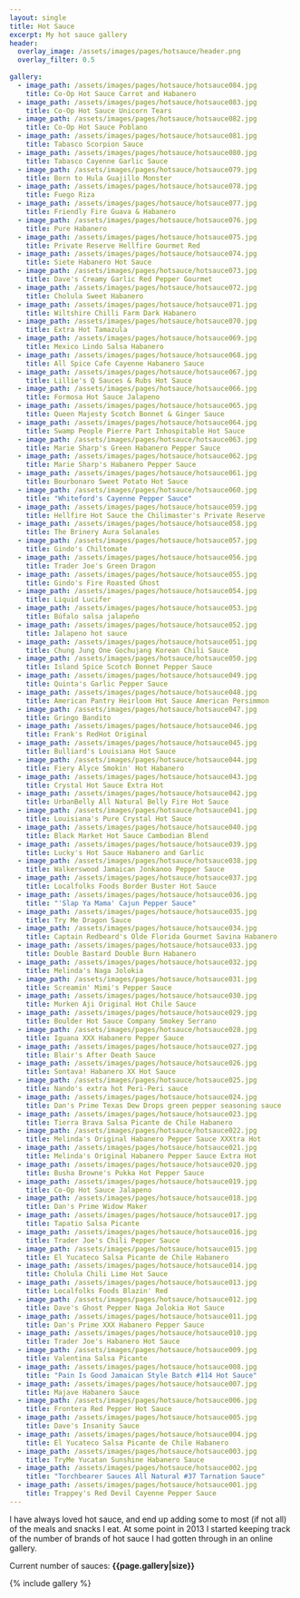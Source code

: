 ```yaml
---
layout: single
title: Hot Sauce
excerpt: My hot sauce gallery
header:
  overlay_image: /assets/images/pages/hotsauce/header.png
  overlay_filter: 0.5
  
gallery:
  - image_path: /assets/images/pages/hotsauce/hotsauce084.jpg
    title: Co-Op Hot Sauce Carrot and Habanero
  - image_path: /assets/images/pages/hotsauce/hotsauce083.jpg
    title: Co-Op Hot Sauce Unicorn Tears
  - image_path: /assets/images/pages/hotsauce/hotsauce082.jpg
    title: Co-Op Hot Sauce Poblano
  - image_path: /assets/images/pages/hotsauce/hotsauce081.jpg
    title: Tabasco Scorpion Sauce
  - image_path: /assets/images/pages/hotsauce/hotsauce080.jpg
    title: Tabasco Cayenne Garlic Sauce
  - image_path: /assets/images/pages/hotsauce/hotsauce079.jpg
    title: Born to Hula Guajillo Monster
  - image_path: /assets/images/pages/hotsauce/hotsauce078.jpg
    title: Fuego Riza
  - image_path: /assets/images/pages/hotsauce/hotsauce077.jpg
    title: Friendly Fire Guava & Habanero
  - image_path: /assets/images/pages/hotsauce/hotsauce076.jpg
    title: Pure Habanero
  - image_path: /assets/images/pages/hotsauce/hotsauce075.jpg
    title: Private Reserve Hellfire Gourmet Red
  - image_path: /assets/images/pages/hotsauce/hotsauce074.jpg
    title: Siete Habanero Hot Sauce
  - image_path: /assets/images/pages/hotsauce/hotsauce073.jpg
    title: Dave's Creamy Garlic Red Pepper Gourmet
  - image_path: /assets/images/pages/hotsauce/hotsauce072.jpg
    title: Cholula Sweet Habanero
  - image_path: /assets/images/pages/hotsauce/hotsauce071.jpg
    title: Wiltshire Chilli Farm Dark Habanero
  - image_path: /assets/images/pages/hotsauce/hotsauce070.jpg
    title: Extra Hot Tamazula
  - image_path: /assets/images/pages/hotsauce/hotsauce069.jpg
    title: Mexico Lindo Salsa Habanero
  - image_path: /assets/images/pages/hotsauce/hotsauce068.jpg
    title: All Spice Cafe Cayenne Habanero Sauce
  - image_path: /assets/images/pages/hotsauce/hotsauce067.jpg
    title: Lillie's Q Sauces & Rubs Hot Sauce
  - image_path: /assets/images/pages/hotsauce/hotsauce066.jpg
    title: Formosa Hot Sauce Jalapeno
  - image_path: /assets/images/pages/hotsauce/hotsauce065.jpg
    title: Queen Majesty Scotch Bonnet & Ginger Sauce
  - image_path: /assets/images/pages/hotsauce/hotsauce064.jpg
    title: Swamp People Pierre Part Inhospitable Hot Sauce
  - image_path: /assets/images/pages/hotsauce/hotsauce063.jpg
    title: Marie Sharp's Green Habanero Pepper Sauce
  - image_path: /assets/images/pages/hotsauce/hotsauce062.jpg
    title: Marie Sharp's Habanero Pepper Sauce
  - image_path: /assets/images/pages/hotsauce/hotsauce061.jpg
    title: Bourbonaro Sweet Potato Hot Sauce
  - image_path: /assets/images/pages/hotsauce/hotsauce060.jpg
    title: "Whiteford's Cayenne Pepper Sauce"
  - image_path: /assets/images/pages/hotsauce/hotsauce059.jpg
    title: Hellfire Hot Sauce the Chilimaster's Private Reserve
  - image_path: /assets/images/pages/hotsauce/hotsauce058.jpg
    title: The Brinery Aura Solanales
  - image_path: /assets/images/pages/hotsauce/hotsauce057.jpg
    title: Gindo's Chiltomate
  - image_path: /assets/images/pages/hotsauce/hotsauce056.jpg
    title: Trader Joe's Green Dragon
  - image_path: /assets/images/pages/hotsauce/hotsauce055.jpg
    title: Gindo's Fire Roasted Ghost
  - image_path: /assets/images/pages/hotsauce/hotsauce054.jpg
    title: Liquid Lucifer
  - image_path: /assets/images/pages/hotsauce/hotsauce053.jpg
    title: Búfalo salsa jalapeño
  - image_path: /assets/images/pages/hotsauce/hotsauce052.jpg
    title: Jalapeno hot sauce
  - image_path: /assets/images/pages/hotsauce/hotsauce051.jpg
    title: Chung Jung One Gochujang Korean Chili Sauce
  - image_path: /assets/images/pages/hotsauce/hotsauce050.jpg
    title: Island Spice Scotch Bonnet Pepper Sauce
  - image_path: /assets/images/pages/hotsauce/hotsauce049.jpg
    title: Quinta's Garlic Pepper Sauce
  - image_path: /assets/images/pages/hotsauce/hotsauce048.jpg
    title: American Pantry Heirloom Hot Sauce American Persimmon
  - image_path: /assets/images/pages/hotsauce/hotsauce047.jpg
    title: Gringo Bandito
  - image_path: /assets/images/pages/hotsauce/hotsauce046.jpg
    title: Frank's RedHot Original
  - image_path: /assets/images/pages/hotsauce/hotsauce045.jpg
    title: Bulliard's Louisiana Hot Sauce
  - image_path: /assets/images/pages/hotsauce/hotsauce044.jpg
    title: Fiery Alyce Smokin' Hot Habanero
  - image_path: /assets/images/pages/hotsauce/hotsauce043.jpg
    title: Crystal Hot Sauce Extra Hot
  - image_path: /assets/images/pages/hotsauce/hotsauce042.jpg
    title: UrbanBelly All Natural Belly Fire Hot Sauce
  - image_path: /assets/images/pages/hotsauce/hotsauce041.jpg
    title: Louisiana's Pure Crystal Hot Sauce
  - image_path: /assets/images/pages/hotsauce/hotsauce040.jpg
    title: Black Market Hot Sauce Cambodian Blend
  - image_path: /assets/images/pages/hotsauce/hotsauce039.jpg
    title: Lucky's Hot Sauce Habanero and Garlic
  - image_path: /assets/images/pages/hotsauce/hotsauce038.jpg
    title: Walkerswood Jamaican Jonkanoo Pepper Sauce
  - image_path: /assets/images/pages/hotsauce/hotsauce037.jpg
    title: Localfolks Foods Border Buster Hot Sauce
  - image_path: /assets/images/pages/hotsauce/hotsauce036.jpg
    title: "'Slap Ya Mama' Cajun Pepper Sauce"
  - image_path: /assets/images/pages/hotsauce/hotsauce035.jpg
    title: Try Me Dragon Sauce
  - image_path: /assets/images/pages/hotsauce/hotsauce034.jpg
    title: Captain Redbeard's Olde Florida Gourmet Savina Habanero
  - image_path: /assets/images/pages/hotsauce/hotsauce033.jpg
    title: Double Bastard Double Burn Habanero
  - image_path: /assets/images/pages/hotsauce/hotsauce032.jpg
    title: Melinda's Naga Jolokia
  - image_path: /assets/images/pages/hotsauce/hotsauce031.jpg
    title: Screamin' Mimi's Pepper Sauce
  - image_path: /assets/images/pages/hotsauce/hotsauce030.jpg
    title: Murken Aji Original Hot Chile Sauce
  - image_path: /assets/images/pages/hotsauce/hotsauce029.jpg
    title: Boulder Hot Sauce Company Smokey Serrano
  - image_path: /assets/images/pages/hotsauce/hotsauce028.jpg
    title: Iguana XXX Habanero Pepper Sauce
  - image_path: /assets/images/pages/hotsauce/hotsauce027.jpg
    title: Blair's After Death Sauce
  - image_path: /assets/images/pages/hotsauce/hotsauce026.jpg
    title: Sontava! Habanero XX Hot Sauce
  - image_path: /assets/images/pages/hotsauce/hotsauce025.jpg
    title: Nando's extra hot Peri-Peri sauce
  - image_path: /assets/images/pages/hotsauce/hotsauce024.jpg
    title: Dan's Prime Texas Dew Drops green pepper seasoning sauce
  - image_path: /assets/images/pages/hotsauce/hotsauce023.jpg
    title: Tierra Brava Salsa Picante de Chile Habanero
  - image_path: /assets/images/pages/hotsauce/hotsauce022.jpg
    title: Melinda's Original Habanero Pepper Sauce XXXtra Hot
  - image_path: /assets/images/pages/hotsauce/hotsauce021.jpg
    title: Melinda's Original Habanero Pepper Sauce Extra Hot
  - image_path: /assets/images/pages/hotsauce/hotsauce020.jpg
    title: Busha Browne's Pukka Hot Pepper Sauce
  - image_path: /assets/images/pages/hotsauce/hotsauce019.jpg
    title: Co-Op Hot Sauce Jalapeno
  - image_path: /assets/images/pages/hotsauce/hotsauce018.jpg
    title: Dan's Prime Widow Maker
  - image_path: /assets/images/pages/hotsauce/hotsauce017.jpg
    title: Tapatio Salsa Picante
  - image_path: /assets/images/pages/hotsauce/hotsauce016.jpg
    title: Trader Joe's Chili Pepper Sauce
  - image_path: /assets/images/pages/hotsauce/hotsauce015.jpg
    title: El Yucateco Salsa Picante de Chile Habanero
  - image_path: /assets/images/pages/hotsauce/hotsauce014.jpg
    title: Cholula Chili Lime Hot Sauce
  - image_path: /assets/images/pages/hotsauce/hotsauce013.jpg
    title: Localfolks Foods Blazin' Red
  - image_path: /assets/images/pages/hotsauce/hotsauce012.jpg
    title: Dave's Ghost Pepper Naga Jolokia Hot Sauce
  - image_path: /assets/images/pages/hotsauce/hotsauce011.jpg
    title: Dan's Prime XXX Habanero Pepper Sauce
  - image_path: /assets/images/pages/hotsauce/hotsauce010.jpg
    title: Trader Joe's Habanero Hot Sauce
  - image_path: /assets/images/pages/hotsauce/hotsauce009.jpg
    title: Valentina Salsa Picante
  - image_path: /assets/images/pages/hotsauce/hotsauce008.jpg
    title: "Pain Is Good Jamaican Style Batch #114 Hot Sauce"
  - image_path: /assets/images/pages/hotsauce/hotsauce007.jpg
    title: Majave Habanero Sauce
  - image_path: /assets/images/pages/hotsauce/hotsauce006.jpg
    title: Frontera Red Pepper Hot Sauce
  - image_path: /assets/images/pages/hotsauce/hotsauce005.jpg
    title: Dave's Insanity Sauce
  - image_path: /assets/images/pages/hotsauce/hotsauce004.jpg
    title: El Yucateco Salsa Picante de Chile Habanero
  - image_path: /assets/images/pages/hotsauce/hotsauce003.jpg
    title: TryMe Yucatan Sunshine Habanero Sauce
  - image_path: /assets/images/pages/hotsauce/hotsauce002.jpg
    title: "Torchbearer Sauces All Natural #37 Tarnation Sauce"
  - image_path: /assets/images/pages/hotsauce/hotsauce001.jpg
    title: Trappey's Red Devil Cayenne Pepper Sauce
--- 
```


I have always loved hot sauce, and end up adding some to most (if not all) of the meals and snacks I eat.  At some point in 2013 I started keeping track of the number of brands of hot sauce I had gotten through in an online gallery.

Current number of sauces:  **{{page.gallery|size}}**

{% include gallery %}
